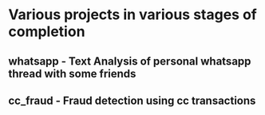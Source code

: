 # Various projects in various stages of completion

## whatsapp - Text Analysis of personal whatsapp thread with some friends

## cc_fraud - Fraud detection using cc transactions

